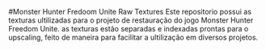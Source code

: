 #Monster Hunter Fredoom Unite Raw Textures
Este repositorio possui as texturas ultilizadas para o projeto de restauração do jogo Monster Hunter Freedom Unite.
as texturas estão separadas e indexadas prontas para o upscaling, feito de maneira para facilitar a ultilização em diversos projetos.



